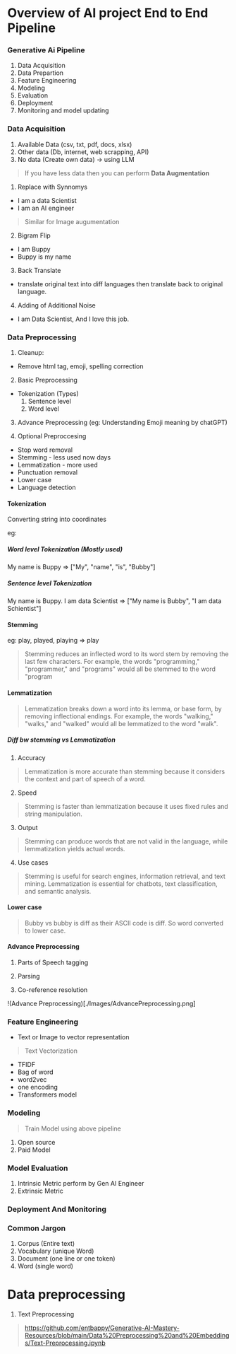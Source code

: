 # Overview of AI project End to End Pipeline

### Generative Ai Pipeline


1. Data Acquisition
2. Data Prepartion
3. Feature Engineering
4. Modeling
5. Evaluation
6. Deployment
7. Monitoring and model updating


### Data Acquisition

1. Available Data (csv, txt, pdf, docs, xlsx)
2. Other data (Db, internet, web scrapping, API)
3. No data (Create own data) -> using LLM

> If you have less data then you can perform **Data Augmentation**

1. Replace with Synnomys
  - I am a data Scientist
  - I am an AI engineer
  > Similar for Image augumentation

2. Bigram Flip
  - I am Buppy
  - Buppy is my name

3. Back Translate
  - translate original text into diff languages then translate back to original language.

4. Adding of Additional Noise
  - I am Data Scientist, And I love this job.

### Data Preprocessing

1. Cleanup:
  - Remove html tag, emoji, spelling correction

2. Basic Preprocessing
  - Tokenization (Types)
    1. Sentence level
    2. Word level

3. Advance Preprocessing (eg: Understanding Emoji meaning by chatGPT)

4. Optional Preproccesing
  - Stop word removal
  - Stemming - less used now days
  - Lemmatization - more used 
  - Punctuation removal
  - Lower case
  - Language detection

#### Tokenization

Converting string into coordinates

eg:
##### Word level Tokenization (Mostly used)
My name is Buppy => ["My", "name", "is", "Bubby"]

##### Sentence level Tokenization
My name is Buppy. I am data Scientist
=> ["My name is Bubby", "I am data Schientist"]


#### Stemming

eg: play, played, playing => play

> Stemming reduces an inflected word to its word stem by removing the last few characters. For example, the words "programming," "programmer," and "programs" would all be stemmed to the word "program


#### Lemmatization

> Lemmatization breaks down a word into its lemma, or base form, by removing inflectional endings. For example, the words "walking," "walks," and "walked" would all be lemmatized to the word "walk".


##### Diff bw stemming vs Lemmatization

1. Accuracy

> Lemmatization is more accurate than stemming because it considers the context and part of speech of a word. 

2. Speed

> Stemming is faster than lemmatization because it uses fixed rules and string manipulation. 

3. Output

> Stemming can produce words that are not valid in the language, while lemmatization yields actual words. 

4. Use cases

> Stemming is useful for search engines, information retrieval, and text mining. Lemmatization is essential for chatbots, text classification, and semantic analysis.


#### Lower case

> Bubby vs bubby is diff as their ASCII code is diff.
> So word converted to lower case.

#### Advance Preprocessing

1. Parts of Speech tagging

2. Parsing

3. Co-reference resolution

!(Advance Preprocessing)[./Images/AdvancePreprocessing.png]

### Feature Engineering

- Text or Image to vector representation

> Text Vectorization
- TFIDF
- Bag of word
- word2vec
- one encoding
- Transformers model


### Modeling

> Train Model using above pipeline

1. Open source
2. Paid Model

### Model Evaluation

1. Intrinsic Metric perform by Gen AI Engineer
2. Extrinsic Metric

### Deployment And Monitoring

### Common Jargon

1. Corpus (Entire text)
2. Vocabulary (unique Word)
3. Document (one line or one token)
4. Word (single word)


# Data preprocessing

1. Text Preprocessing

> https://github.com/entbappy/Generative-AI-Mastery-Resources/blob/main/Data%20Preprocessing%20and%20Embeddings/Text-Preprocessing.ipynb




